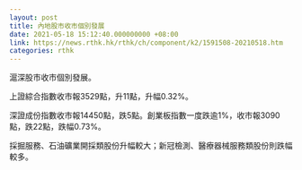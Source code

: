 ```yaml
---
layout: post
title: 內地股市收市個別發展
date: 2021-05-18 15:12:40.000000000 +08:00
link: https://news.rthk.hk/rthk/ch/component/k2/1591508-20210518.htm
categories: rthk
---
```


滬深股市收市個別發展。

上證綜合指數收市報3529點，升11點，升幅0.32%。

深證成份指數收市報14450點，跌5點。創業板指數一度跌逾1%，收市報3090點，跌22點，跌幅0.73%。

採掘服務、石油礦業開採類股份升幅較大；新冠檢測、醫療器械服務類股份則跌幅較多。
